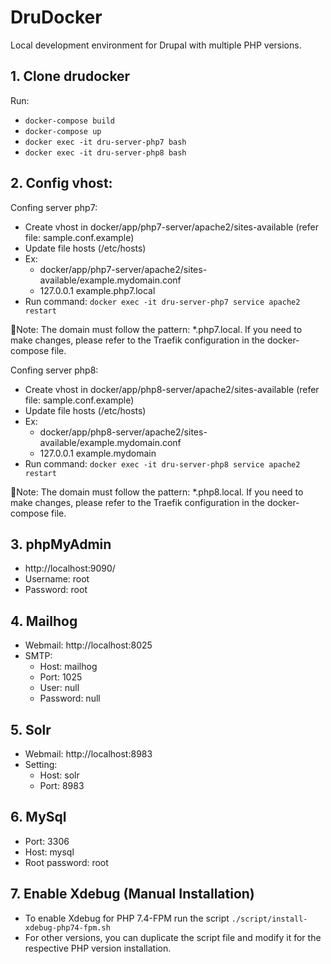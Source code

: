 # DruDocker
Local development environment for Drupal with multiple PHP versions.
## 1. Clone drudocker
   Run:
   - `docker-compose build`
   - `docker-compose up`
   - `docker exec -it dru-server-php7 bash`
   - `docker exec -it dru-server-php8 bash`

## 2. Config vhost:
Confing server php7:
  - Create vhost in  docker/app/php7-server/apache2/sites-available  (refer file: sample.conf.example)
  - Update file hosts (/etc/hosts)
  - Ex:
      - docker/app/php7-server/apache2/sites-available/example.mydomain.conf
      - 127.0.0.1 example.php7.local
  - Run command: `docker exec -it dru-server-php7 service apache2 restart`

👋Note: The domain must follow the pattern: *.php7.local. If you need to make changes, please refer to the Traefik configuration in the docker-compose file.

Confing server php8:
  - Create vhost in  docker/app/php8-server/apache2/sites-available  (refer file: sample.conf.example)
  - Update file hosts (/etc/hosts)
  - Ex:
      - docker/app/php8-server/apache2/sites-available/example.mydomain.conf
      - 127.0.0.1 example.mydomain
  - Run command: `docker exec -it dru-server-php8 service apache2 restart`
    
👋Note: The domain must follow the pattern: *.php8.local. If you need to make changes, please refer to the Traefik configuration in the docker-compose file.

## 3. phpMyAdmin
- http://localhost:9090/
- Username: root
- Password: root

## 4. Mailhog
- Webmail: http://localhost:8025
- SMTP:
   - Host: mailhog
   - Port: 1025
   - User: null
   - Password: null

## 5. Solr
- Webmail: http://localhost:8983
- Setting:
   - Host: solr
   - Port: 8983

## 6. MySql
- Port: 3306
- Host: mysql
- Root password: root

## 7. Enable Xdebug (Manual Installation)
 - To enable Xdebug for PHP 7.4-FPM
   run the script `./script/install-xdebug-php74-fpm.sh`
 - For other versions, you can duplicate the script file and modify it for the respective PHP version installation.

